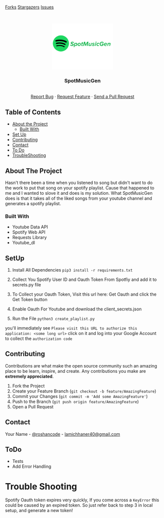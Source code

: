 [Forks][forks-shield]
[Stargazers][stars-shield]
[Issues][issues-shield]

<br />
<p align="center">
  <a href="https://github.com/roshanlam/ReadMeTemplate/">
    <img src="./logo.png" alt="Logo" width="200" height="150">
  </a>

  <h3 align="center">SpotMusicGen</h3>

  <p align="center">

  <br />
   <a href="https://github.com/roshanlam/SpotMusicGen/issues">Report Bug</a>
    ·
   <a href="https://github.com/roshanlam/SpotMusicGen/issues">Request Feature</a>
    ·
   <a href="https://github.com/roshanlam/SpotMusicGen/pulls">Send a Pull Request</a>
  </p>
</p>



<!-- TABLE OF CONTENTS -->
## Table of Contents

* [About the Project](#about-the-project)
  * [Built With](#built-with)
* [Set Up](#setup)
* [Contributing](#contributing)
* [Contact](#contact)
* [To Do](#todo)
* [TroubleShooting](#Trouble-shooting)


<!-- ABOUT THE PROJECT -->
## About The Project

Hasn't there been a time when you listened to song but didn't want to do the work to put that song on your spotify playlist. Cause that happened to me and I wanted to slove it and does is my solution. What SpotMusicGen does is that it takes all of the liked songs from your youtube channel and generates a spotify playlist.


### Built With
* Youtube Data API 
* Spotify Web API
* Requests Library 
* Youtube_dl 


## SetUp

1. Install All Dependencies
   `pip3 install -r requirements.txt`
   
2. Collect You Spotify User ID and Oauth Token From Spotfiy and add it to secrets.py file

3. To Collect your Oauth Token, Visit this url here: Get Oauth and click the Get Token button

4. Enable Oauth For Youtube and download the client_secrets.json

5. Run the File
    `python3 create_playlist.py`

you'll immediately see `Please visit this URL to authorize this application: <some long url>`
click on it and log into your Google Account to collect the `authorization code`


## Contributing

Contributions are what make the open source community such an amazing place to be learn, inspire, and create. Any contributions you make are **extremely appreciated**.

1. Fork the Project
2. Create your Feature Branch (`git checkout -b feature/AmazingFeature`)
3. Commit your Changes (`git commit -m 'Add some AmazingFeature'`)
4. Push to the Branch (`git push origin feature/AmazingFeature`)
5. Open a Pull Request


## Contact

Your Name - [@roshancode](https://twitter.com/roshancode) - lamichhaner40@gmail.com

## ToDo
* Tests
* Add Error Handling


# Trouble Shooting
Spotify Oauth token expires very quickly, If you come across a `KeyError` this could be caused by an expired token. So just refer back to step 3 in local setup, and generate a new token!



[issues-shield]:https://img.shields.io/github/issues/roshanlam/SpotMusicGen?style=for-the-badge
[stars-shield]: https://img.shields.io/github/stars/roshanlam/SpotMusicGen?style=for-the-badge
[forks-shield]: https://img.shields.io/github/forks/roshanlam/SpotMusicGen?style=for-the-badge
